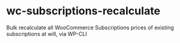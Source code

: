 # wc-subscriptions-recalculate
Bulk recalculate all WooCommerce Subscriptions prices of existing subscriptions at will, via WP-CLI
